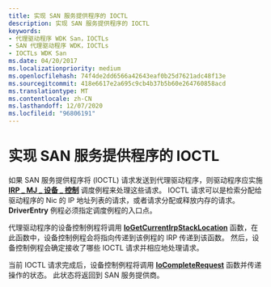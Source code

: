 ```yaml
---
title: 实现 SAN 服务提供程序的 IOCTL
description: 实现 SAN 服务提供程序的 IOCTL
keywords:
- 代理驱动程序 WDK San，IOCTLs
- SAN 代理驱动程序 WDK，IOCTLs
- IOCTLs WDK San
ms.date: 04/20/2017
ms.localizationpriority: medium
ms.openlocfilehash: 74f4de2dd6566a42643eaf0b25d7621adc48f13e
ms.sourcegitcommit: 418e6617e2a695c9cb4b37b5b60e264760858acd
ms.translationtype: MT
ms.contentlocale: zh-CN
ms.lasthandoff: 12/07/2020
ms.locfileid: "96806191"
---
```

# <a name="implementing-ioctls-for-a-san-service-provider"></a>实现 SAN 服务提供程序的 IOCTL





如果 SAN 服务提供程序将 (IOCTL) 请求发送到代理驱动程序，则驱动程序应实施 [**IRP \_ MJ \_ 设备 \_ 控制**](../kernel/irp-mj-device-control.md) 调度例程来处理这些请求。 IOCTL 请求可以是检索分配给驱动程序的 Nic 的 IP 地址列表的请求，或者请求分配或释放内存的请求。 **DriverEntry** 例程必须指定调度例程的入口点。

代理驱动程序的设备控制例程将调用 [**IoGetCurrentIrpStackLocation**](/windows-hardware/drivers/ddi/wdm/nf-wdm-iogetcurrentirpstacklocation) 函数，在此函数中，设备控制例程会将指向传递到该例程的 IRP 传递到该函数。 然后，设备控制例程会确定接收了哪些 IOCTL 请求并相应地处理请求。

当前 IOCTL 请求完成后，设备控制例程将调用 [**IoCompleteRequest**](/windows-hardware/drivers/ddi/wdm/nf-wdm-iocompleterequest) 函数并传递操作的状态。 此状态将返回到 SAN 服务提供商。

 


